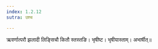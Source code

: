 ```yaml
---
index: 1.2.12
sutra: उश्च

---
```

ऋवर्णात्परौ झलादी लिङ्सिचौ कितौ स्तस्तङि। भृषीष्ट। भृषीयास्ताम्। अभार्षीत्॥